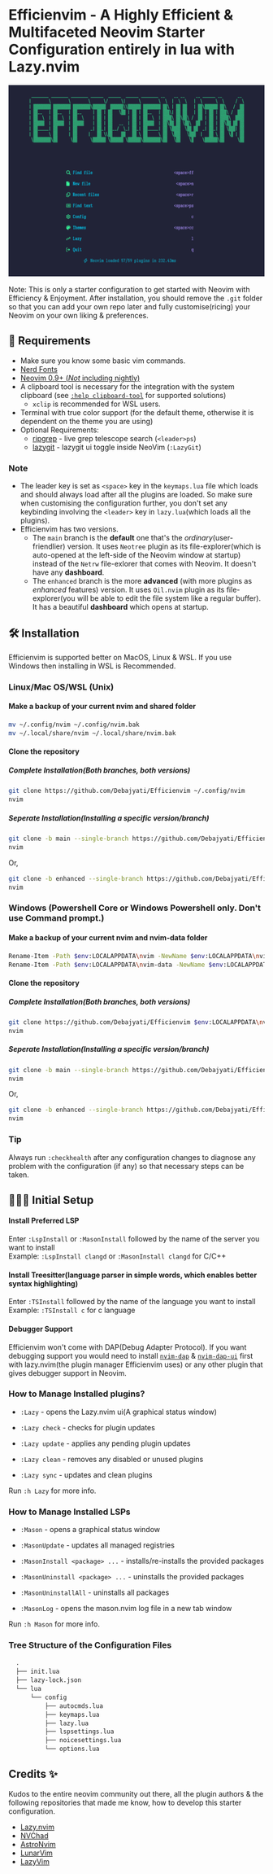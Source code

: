 # Efficienvim - A Highly Efficient & Multifaceted Neovim Starter Configuration entirely in lua with Lazy.nvim
![Efficienvim Dashboard](https://github.com/Debajyati/Efficienvim/blob/main/Dashboard.png)

Note: This is only a starter configuration to get started with Neovim with Efficiency & Enjoyment. 
After installation, you should remove the `.git` folder so that you can add your own repo later and fully customise(ricing) your Neovim on your own liking & preferences.

## 👀 Requirements

- Make sure you know some basic vim commands.
- [Nerd Fonts](https://www.nerdfonts.com/font-downloads)
- [Neovim 0.9+ (_Not_ including nightly)](https://github.com/neovim/neovim/releases/tag/stable)
- A clipboard tool is necessary for the integration with the system clipboard (see [`:help clipboard-tool`](https://neovim.io/doc/user/provider.html#clipboard-tool) for supported solutions)
  - `xclip` is recommended for WSL users. 
- Terminal with true color support (for the default theme, otherwise it is dependent on the theme you are using)
- Optional Requirements:
  - [ripgrep](https://github.com/BurntSushi/ripgrep) - live grep telescope search (`<leader>ps`)
  - [lazygit](https://github.com/jesseduffield/lazygit) - lazygit ui toggle inside NeoVim (`:LazyGit`)
  
### Note
- The leader key is set as `<space>` key in the `keymaps.lua` file which loads and should always load after all the plugins are loaded. 
So make sure when customising the configuration further, you don't set any keybinding involving the `<leader>` key in `lazy.lua`(which loads all the plugins).
- Efficienvim has two versions. 
    - The `main` branch is the **default** one that's the *ordinary*(user-friendlier) version.
      It uses `Neotree` plugin as its file-explorer(which is auto-opened at the left-side of the Neovim window at startup) instead of the `Netrw` file-exlorer that comes with Neovim. 
      It doesn't have any **dashboard**.
    - The `enhanced` branch is the more **advanced** (with more plugins as *enhanced* features) version.
      It uses `Oil.nvim` plugin as its file-explorer(you will be able to edit the file system like a regular buffer).
      It has a beautiful **dashboard** which opens at startup. 

## 🛠️ Installation
Efficienvim is supported better on MacOS, Linux & WSL.
If you use Windows then installing in WSL is Recommended.

### Linux/Mac OS/WSL (Unix)

#### Make a backup of your current nvim and shared folder

```bash
mv ~/.config/nvim ~/.config/nvim.bak
mv ~/.local/share/nvim ~/.local/share/nvim.bak
```

#### Clone the repository
##### Complete Installation(Both branches, both versions)
```bash
git clone https://github.com/Debajyati/Efficienvim ~/.config/nvim
nvim
```

##### Seperate Installation(Installing a specific version/branch)
```bash
git clone -b main --single-branch https://github.com/Debajyati/Efficienvim ~/.config/nvim # Installing the only the ordinary version (branchname - 'main')
nvim
```
Or,
```bash
git clone -b enhanced --single-branch https://github.com/Debajyati/Efficienvim ~/.config/nvim # Installing the only the enhanced version (branchname - 'enhanced')
nvim
```

### Windows (Powershell Core or Windows Powershell only. Don't use Command prompt.)

#### Make a backup of your current nvim and nvim-data folder

```sh
Rename-Item -Path $env:LOCALAPPDATA\nvim -NewName $env:LOCALAPPDATA\nvim.bak
Rename-Item -Path $env:LOCALAPPDATA\nvim-data -NewName $env:LOCALAPPDATA\nvim-data.bak
```

#### Clone the repository
##### Complete Installation(Both branches, both versions)
```sh
git clone https://github.com/Debajyati/Efficienvim $env:LOCALAPPDATA\nvim
nvim
```
##### Seperate Installation(Installing a specific version/branch)
```sh
git clone -b main --single-branch https://github.com/Debajyati/Efficienvim $env:LOCALAPPDATA\nvim # Installing the only the ordinary version (branchname - 'main')
nvim
```
Or,
```sh
git clone -b enhanced --single-branch https://github.com/Debajyati/Efficienvim $env:LOCALAPPDATA\nvim # Installing the only the enhanced version (branchname - 'enhanced')
nvim
```
### Tip
Always run `:checkhealth` after any configuration changes to diagnose any problem with the configuration (if any) so that necessary steps can be taken. 

## 👨🏽‍💻 Initial Setup

#### Install Preferred LSP

Enter `:LspInstall` or `:MasonInstall` followed by the name of the server you want to install<br>
Example: `:LspInstall clangd` or `:MasonInstall clangd` for C/C++

#### Install Treesitter(language parser in simple words, which enables better syntax highlighting)

Enter `:TSInstall` followed by the name of the language you want to install<br>
Example: `:TSInstall c` for c language

#### Debugger Support

Efficienvim won't come with DAP(Debug Adapter Protocol). 
If you want debugging support you would need to install [`nvim-dap`](https://github.com/mfussenegger/nvim-dap) & [`nvim-dap-ui`](https://github.com/rcarriga/nvim-dap-ui) first with lazy.nvim(the plugin manager Efficienvim uses) or any other plugin that gives debugger support in Neovim.

### How to Manage Installed plugins?

- `:Lazy` - opens the Lazy.nvim ui(A graphical status window)

- `:Lazy check` - checks for plugin updates

- `:Lazy update` - applies any pending plugin updates

- `:Lazy clean` - removes any disabled or unused plugins

- `:Lazy sync` - updates and clean plugins

Run `:h Lazy` for more info.

### How to Manage Installed LSPs

- `:Mason` - opens a graphical status window

- `:MasonUpdate` - updates all managed registries

- `:MasonInstall <package> ...` - installs/re-installs the provided packages

- `:MasonUninstall <package> ...` - uninstalls the provided packages

- `:MasonUninstallAll` - uninstalls all packages

- `:MasonLog` - opens the mason.nvim log file in a new tab window

Run `:h Mason` for more info.

### Tree Structure of the Configuration Files
```md
  .
  ├── init.lua
  ├── lazy-lock.json
  └── lua
      └── config  
          ├── autocmds.lua        
          ├── keymaps.lua        
          ├── lazy.lua        
          ├── lspsettings.lua
          ├── noicesettings.lua
          └── options.lua
```

## Credits ✨

Kudos to the entire neovim community out there, all the plugin authors & the following repositories that made me know, how to develop this starter configuration.
- [Lazy.nvim](https://github.com/folke/lazy.nvim)
- [NVChad](https://github.com/NvChad/NvChad)
- [AstroNvim](https://github.com/AstroNvim/AstroNvim)
- [LunarVim](https://github.com/LunarVim/LunarVim)
- [LazyVim](https://github.com/LazyVim/LazyVim)

